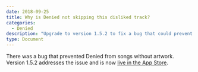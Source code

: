```yaml
---
date: 2018-09-25
title: Why is Denied not skipping this disliked track?
categories:
  - Denied
description: "Upgrade to version 1.5.2 to fix a bug that could prevent Denied from skipping some disliked tracks."
type: Document
---
```


There was a bug that prevented Denied from songs without artwork. Version 1.5.2 addresses the issue and is now [live in the App Store](https://denied.app/appstore).
